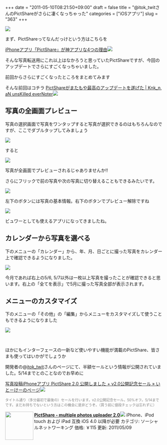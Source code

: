 +++
date = "2011-05-10T08:21:50+09:00"
draft = false
title = "@itok_twitさんのPictShareがさらに凄くなっちゃった"
categories = ["iOSアプリ"]
slug = "363"
+++

<img src="http://knk-n.com/images/2011/05/SShot（2011-01-04-0.37.43）1.png" align="middle">

まず、PictShareってなんだっけという方はこちらを

<a rel="nofollow" href="http://ozpa-h4.com/2011/03/23/pictshar/" target="_blank">iPhoneアプリ「PictShare」が神アプリな4つの理由</a><a rel="nofollow" href="http://b.hatena.ne.jp/entry/http://ozpa-h4.com/2011/03/23/pictshar/" target="_blank"><img src="http://b.hatena.ne.jp/entry/image/http://ozpa-h4.com/2011/03/23/pictshar/" border="0" /></a>

そんな写真転送用にこれ以上はなかろうと思っていたPictShareですが、今回のアップデートでさらにすごくなっちゃいました。

前回からさらにすごくなったところをまとめてみます

そんな前回はコチラ
<a rel="nofollow" href="http://knk-n.com/2011/03/29/pictshare%E3%81%8C%E3%81%BE%E3%81%9F%E3%82%82%E3%82%84%E6%9C%80%E9%AB%98%E3%81%AE%E3%82%A2%E3%83%83%E3%83%97%E3%83%87%E3%83%BC%E3%83%88%E3%82%92%E9%81%82%E3%81%92%E3%81%9F/" target="_blank">PictShareがまたもや最高のアップデートを遂げた | Knk_n, aN unsKilled everNoter</a><a rel="nofollow" href="http://b.hatena.ne.jp/entry/http://knk-n.com/2011/03/29/pictshare%E3%81%8C%E3%81%BE%E3%81%9F%E3%82%82%E3%82%84%E6%9C%80%E9%AB%98%E3%81%AE%E3%82%A2%E3%83%83%E3%83%97%E3%83%87%E3%83%BC%E3%83%88%E3%82%92%E9%81%82%E3%81%92%E3%81%9F/" target="_blank"><img src="http://b.hatena.ne.jp/entry/image/http://knk-n.com/2011/03/29/pictshare%E3%81%8C%E3%81%BE%E3%81%9F%E3%82%82%E3%82%84%E6%9C%80%E9%AB%98%E3%81%AE%E3%82%A2%E3%83%83%E3%83%97%E3%83%87%E3%83%BC%E3%83%88%E3%82%92%E9%81%82%E3%81%92%E3%81%9F/" border="0" /></a>
<!--more-->



<h2>写真の全画面プレビュー</h2>
写真の選択画面で写真をワンタップすると写真が選択できるのはもちろんなのですが、ここでダブルタップしてみましょう

<a title="1000001236 by kenke_n, on Flickr" rel="nofollow" href="http://www.flickr.com/photos/knk_n/5704711005/" target="_blank"><img src="http://farm3.static.flickr.com/2261/5704711005_7f27c8f93d.jpg" class="flickr_photo" /></a>

すると

<a title="5704711273_9c39cf063c_o by kenke_n, on Flickr" rel="nofollow" href="http://www.flickr.com/photos/knk_n/5704723773/" target="_blank"><img src="http://farm3.static.flickr.com/2642/5704723773_bdc2414b25.jpg" class="flickr_photo" /></a>

写真が全画面でプレビューされるじゃありませんか!!

さらにフリックで前の写真や次の写真に切り替えることもできるみたいです。


<a title="5704711481_7a66cc3eea_o by kenke_n, on Flickr" rel="nofollow" href="http://www.flickr.com/photos/knk_n/5704723841/" target="_blank"><img src="http://farm4.static.flickr.com/3119/5704723841_2ccba4ce17.jpg" class="flickr_photo" /></a>

左下のボタンには写真の基本情報。右下のボタンでプレビュー解除ですね

<a title="1000001239 by kenke_n, on Flickr" rel="nofollow" href="http://www.flickr.com/photos/knk_n/5704711833/" target="_blank"><img src="http://farm3.static.flickr.com/2081/5704711833_c317edea81.jpg" class="flickr_photo" /></a>

ビュワーとしても使えるアプリになってきましたね。
<span style="color: #808080; font-size: 80%;"> </span>
<h2>カレンダーから写真を選べる</h2>
下のメニューの「カレンダー」から、年、月、日ごとに撮った写真をカレンダー上で確認できるようになりました。

<a title="1000001240 by kenke_n, on Flickr" rel="nofollow" href="http://www.flickr.com/photos/knk_n/5705278604/" target="_blank"><img src="http://farm4.static.flickr.com/3426/5705278604_d2b9e29c47.jpg" class="flickr_photo" /></a>

今月であれば右上の5/6, 5/7以外は一枚以上写真を撮ったことが確認できると思います。右上の「全てを表示」で5月に撮った写真全部が表示されます。
<span style="color: #808080; font-size: 80%;"> </span>
<h2>メニューのカスタマイズ</h2>
下のメニューの「その他」の「編集」からメニューをカスタマイズして使うこともできるようになりました

<a title="1000001241 by kenke_n, on Flickr" rel="nofollow" href="http://www.flickr.com/photos/knk_n/5704712363/" target="_blank"><img src="http://farm3.static.flickr.com/2268/5704712363_eb35272241.jpg"  class="flickr_photo" /></a>

<strong> </strong><br style="clear: both;" />

ほかにもインターフェースの一新など使いやすい機能が満載のPictShare、皆さまも使ってはいかがでしょうか

開発者の@<a href="http://twitter.com/itok_twit">itok_twit</a>さんのページにて、半額セールという情報が公開されていました。5/14までとのことなのでお早めに

<a rel="nofollow" href="http://itok.jp/blog/2011/05/10/pictshare_v200/" target="_blank">写真投稿iPhoneアプリ PictShare 2.0 公開しました + v2.0公開記念セール » いとーけーのページ</a><a rel="nofollow" href="http://b.hatena.ne.jp/entry/http://itok.jp/blog/2011/05/10/pictshare_v200/" target="_blank"><img src="http://b.hatena.ne.jp/entry/image/http://itok.jp/blog/2011/05/10/pictshare_v200/" border="0" /></a>

<span style="color: #808080; font-size: 80%;">タイトル通り（多分最初で最後の）セールを行います。v2.0公開記念セール。50%オフ。5/14までです。まだお持ちでないという方はこの機会に是非どうぞ。（買う前に値段チェックは忘れずに）</span>
<div class="AppInfo"><img src="http://a2.mzstatic.com/us/r1000/017/Purple/8b/d6/08/mzl.gocxujnc.75x75-65.jpg" alt="" width="90" align="left" class="alignleft" /><a rel="nofollow" href="http://itunes.apple.com/jp/app/pictshare-multiple-photos/id390945637?mt=8" target="_blank"><strong>PictShare - multiple photos uploader 2.0</strong></a><a rel="nofollow" href="http://itunes.apple.com/jp/app/pictshare-multiple-photos/id390945637?mt=8" target="_blank"><img src="http://ax.phobos.apple.com.edgesuite.net/images/web/linkmaker/badge_appstore-sm.gif" /></a>
iPhone、iPod touch および iPad 互換 iOS 4.0 以降が必要
カテゴリ: ソーシャルネットワーキング  価格: ￥115
更新: 2011/05/09<br style="clear: both;" /></div>
